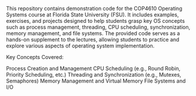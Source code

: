 This repository contains demonstration code for the COP4610 Operating Systems course at Florida State University (FSU). It includes examples, exercises, and projects designed to help students grasp key OS concepts such as process management, threading, CPU scheduling, synchronization, memory management, and file systems. The provided code serves as a hands-on supplement to the lectures, allowing students to practice and explore various aspects of operating system implementation.

Key Concepts Covered:

Process Creation and Management
CPU Scheduling (e.g., Round Robin, Priority Scheduling, etc.)
Threading and Synchronization (e.g., Mutexes, Semaphores)
Memory Management and Virtual Memory
File Systems and I/O
